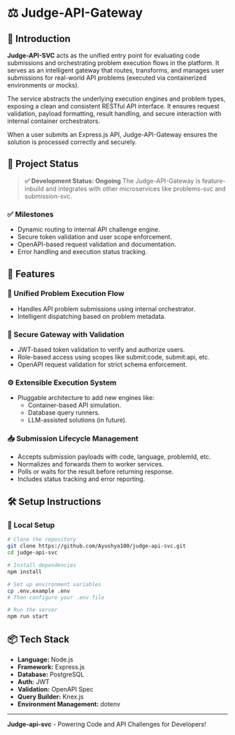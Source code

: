 # ⚖️ Judge-API-Gateway

## 🧩 Introduction
**Judge-API-SVC** acts as the unified entry point for evaluating code submissions and orchestrating problem execution flows in the platform. It serves as an intelligent gateway that routes, transforms, and manages user submissions for real-world API problems (executed via containerized environments or mocks).

The service abstracts the underlying execution engines and problem types, exposing a clean and consistent RESTful API interface. It ensures request validation, payload formatting, result handling, and secure interaction with internal container orchestrators.

When a user submits an Express.js API, Judge-API-Gateway ensures the solution is processed correctly and securely.

## 📌 Project Status

> **✅ Development Status: Ongoing**
The Judge-API-Gateway is feature-inbuild and integrates with other microservices like problems-svc and submission-svc.
### ✅ Milestones
- Dynamic routing to internal API challenge engine.
- Secure token validation and user scope enforcement.
- OpenAPI-based request validation and documentation.
- Error handling and execution status tracking.

## 🚀 Features
### 🔁 Unified Problem Execution Flow
- Handles API problem submissions using internal orchestrator.
- Intelligent dispatching based on problem metadata.
### 🔐 Secure Gateway with Validation
- JWT-based token validation to verify and authorize users.
- Role-based access using scopes like submit:code, submit:api, etc.
- OpenAPI request validation for strict schema enforcement.
### ⚙️ Extensible Execution System
- Pluggable architecture to add new engines like:
  - Container-based API simulation.
  - Database query runners.
  - LLM-assisted solutions (in future).
### 📥 Submission Lifecycle Management
- Accepts submission payloads with code, language, problemId, etc.
- Normalizes and forwards them to worker services.
- Polls or waits for the result before returning response.
- Includes status tracking and error reporting.

## 🛠️ Setup Instructions

### 🚀 Local Setup

```bash
# Clone the repository
git clone https://github.com/Ayushya100/judge-api-svc.git
cd judge-api-svc

# Install dependencies
npm install

# Set up environment variables
cp .env.example .env
# Then configure your .env file

# Run the server
npm run start
```

## 📦 Tech Stack
- **Language:** Node.js
- **Framework:** Express.js
- **Database:** PostgreSQL
- **Auth:** JWT
- **Validation:** OpenAPI Spec
- **Query Builder:** Knex.js
- **Environment Management:** dotenv
---
**Judge-api-svc** - Powering Code and API Challenges for Developers!